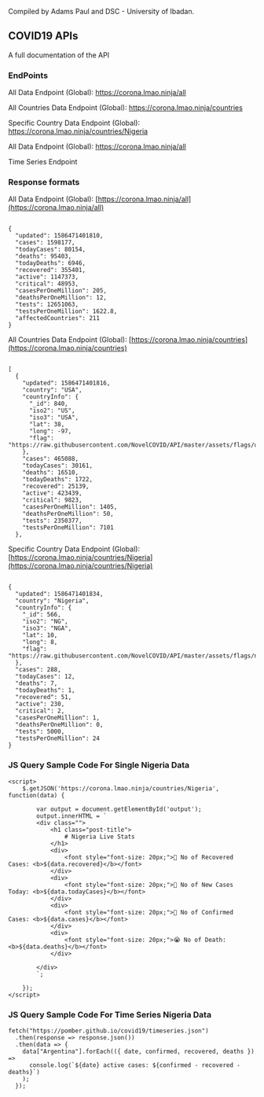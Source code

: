 Compiled by Adams Paul and DSC - University of Ibadan.

## COVID19 APIs

A full documentation of the API

### EndPoints

All Data Endpoint (Global): https://corona.lmao.ninja/all

All Countries Data Endpoint (Global): https://corona.lmao.ninja/countries

Specific Country Data Endpoint (Global): https://corona.lmao.ninja/countries/Nigeria

All Data Endpoint (Global): https://corona.lmao.ninja/all

Time Series Endpoint

### Response formats

All Data Endpoint (Global): [https://corona.lmao.ninja/all](https://corona.lmao.ninja/all)

`````

{
  "updated": 1586471401810,
  "cases": 1598177,
  "todayCases": 80154,
  "deaths": 95403,
  "todayDeaths": 6946,
  "recovered": 355401,
  "active": 1147373,
  "critical": 48953,
  "casesPerOneMillion": 205,
  "deathsPerOneMillion": 12,
  "tests": 12651063,
  "testsPerOneMillion": 1622.8,
  "affectedCountries": 211
}
``````

All Countries Data Endpoint (Global): [https://corona.lmao.ninja/countries](https://corona.lmao.ninja/countries)

`````

[
  {
    "updated": 1586471401816,
    "country": "USA",
    "countryInfo": {
      "_id": 840,
      "iso2": "US",
      "iso3": "USA",
      "lat": 38,
      "long": -97,
      "flag": "https://raw.githubusercontent.com/NovelCOVID/API/master/assets/flags/us.png"
    },
    "cases": 465088,
    "todayCases": 30161,
    "deaths": 16510,
    "todayDeaths": 1722,
    "recovered": 25139,
    "active": 423439,
    "critical": 9823,
    "casesPerOneMillion": 1405,
    "deathsPerOneMillion": 50,
    "tests": 2350377,
    "testsPerOneMillion": 7101
  },
  `````

Specific Country Data Endpoint (Global): [https://corona.lmao.ninja/countries/Nigeria](https://corona.lmao.ninja/countries/Nigeria)

`````

{
  "updated": 1586471401834,
  "country": "Nigeria",
  "countryInfo": {
    "_id": 566,
    "iso2": "NG",
    "iso3": "NGA",
    "lat": 10,
    "long": 8,
    "flag": "https://raw.githubusercontent.com/NovelCOVID/API/master/assets/flags/ng.png"
  },
  "cases": 288,
  "todayCases": 12,
  "deaths": 7,
  "todayDeaths": 1,
  "recovered": 51,
  "active": 230,
  "critical": 2,
  "casesPerOneMillion": 1,
  "deathsPerOneMillion": 0,
  "tests": 5000,
  "testsPerOneMillion": 24
}
`````
### JS Query Sample Code For Single Nigeria Data

`````
<script>
    $.getJSON('https://corona.lmao.ninja/countries/Nigeria', function(data) {

        var output = document.getElementById('output');
        output.innerHTML = `
        <div class="">
            <h1 class="post-title">
                # Nigeria Live Stats
            </h1>
            <div>
                <font style="font-size: 20px;">🤪 No of Recovered Cases: <b>${data.recovered}</b></font>
            </div>
            <div>
                <font style="font-size: 20px;">🤢 No of New Cases Today: <b>${data.todayCases}</b></font>
            </div>
            <div>
                <font style="font-size: 20px;">🤒 No of Confirmed Cases: <b>${data.cases}</b></font>
            </div>
            <div>
                <font style="font-size: 20px;">😭 No of Death: <b>${data.deaths}</b></font>
            </div>
        
        </div>
        `;

    });
</script>
`````
### JS Query Sample Code For Time Series Nigeria Data

````
fetch("https://pomber.github.io/covid19/timeseries.json")
  .then(response => response.json())
  .then(data => {
    data["Argentina"].forEach(({ date, confirmed, recovered, deaths }) =>
      console.log(`${date} active cases: ${confirmed - recovered - deaths}`)
    );
  });
  
````
